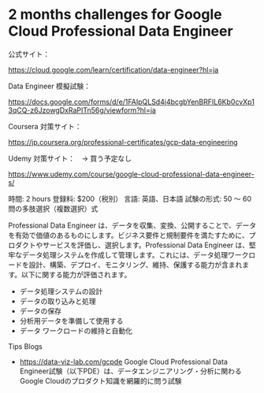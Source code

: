 # 2 months challenges for Google Cloud Professional Data Engineer

公式サイト：

https://cloud.google.com/learn/certification/data-engineer?hl=ja

Data Engineer 模擬試験：

https://docs.google.com/forms/d/e/1FAIpQLSd4j4bcgbYenBRFIL6Kb0cvXp13qCQ-z6JzowgDxRaPITn56g/viewform?hl=ja

Coursera 対策サイト：

https://jp.coursera.org/professional-certificates/gcp-data-engineering

Udemy 対策サイト：　→ 買う予定なし

https://www.udemy.com/course/google-cloud-professional-data-engineer-s/

時間: 2 hours
登録料: $200（税別）
言語: 英語、日本語
試験の形式: 50 ～ 60 問の多肢選択（複数選択）式

Professional Data Engineer は、データを収集、変換、公開することで、データを有効で価値のあるものにします。ビジネス要件と規制要件を満たすために、プロダクトやサービスを評価し、選択します。Professional Data Engineer は、堅牢なデータ処理システムを作成して管理します。これには、データ処理ワークロードを設計、構築、デプロイ、モニタリング、維持、保護する能力が含まれます。以下に関する能力が評価されます。
- データ処理システムの設計
- データの取り込みと処理
- データの保存
- 分析用データを準備して使用する
- データ ワークロードの維持と自動化

Tips Blogs
- https://data-viz-lab.com/gcpde
Google Cloud Professional Data Engineer試験（以下PDE）は、データエンジニアリング・分析に関わるGoogle Cloudのプロダクト知識を網羅的に問う試験
